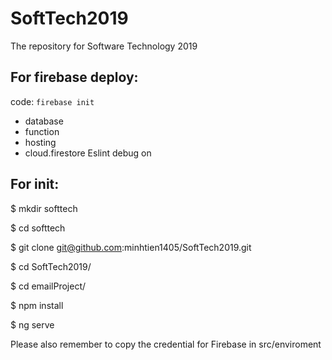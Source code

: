 # SoftTech2019
The repository for Software Technology 2019

## For firebase deploy:
code: `firebase init`
+ database
+ function
+ hosting
+ cloud.firestore
Eslint debug on

## For init:

$ mkdir softtech

$ cd softtech

$ git clone git@github.com:minhtien1405/SoftTech2019.git

$ cd SoftTech2019/

$ cd emailProject/

$ npm install

$ ng serve

Please also remember to copy the credential for Firebase in src/enviroment
